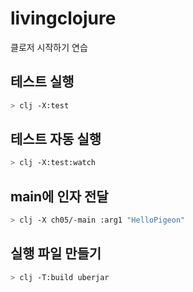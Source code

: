 # livingclojure
클로저 시작하기 연습

## 테스트 실행
```bash
> clj -X:test
```
## 테스트 자동 실행
```bash
> clj -X:test:watch
```
## main에 인자 전달
```bash
> clj -X ch05/-main :arg1 "HelloPigeon"
```

## 실행 파일 만들기
```bash
> clj -T:build uberjar
```